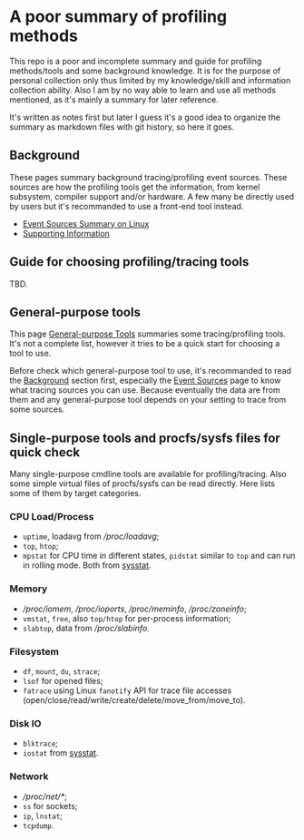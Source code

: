 # A poor summary of profiling methods

This repo is a poor and incomplete summary and guide for profiling methods/tools and some background knowledge. It is for the purpose of personal collection only thus limited by my knowledge/skill and information collection ability. Also I am by no way able to learn and use all methods mentioned, as it's mainly a summary for later reference.

It's written as notes first but later I guess it's a good idea to organize the summary as markdown files with git history, so here it goes.

## Background

These pages summary background tracing/profiling event sources. These sources are how the profiling tools get the information, from kernel subsystem, compiler support and/or hardware. A few many be directly used by users but it's recommanded to use a front-end tool instead.
- [Event Sources Summary on Linux](./event_sources.md)
- [Supporting Information](./supporting.md)

## Guide for choosing profiling/tracing tools

TBD.

## General-purpose tools

This page [General-purpose Tools](./general_purpose_tools.md) summaries some tracing/profiling tools. It's not a complete list, however it tries to be a quick start for choosing a tool to use.

Before check which general-purpose tool to use, it's recommanded to read the [Background](#background) section first, especially the [Event Sources](./event_sources.md) page to know what tracing sources you can use. Because eventually the data are from them and any general-purpose tool depends on your setting to trace from some sources.

## Single-purpose tools and procfs/sysfs files for quick check

Many single-purpose cmdline tools are available for profiling/tracing. Also some simple virtual files of procfs/sysfs can be read directly. Here lists some of them by target categories.

### CPU Load/Process

- `uptime`, loadavg from */proc/loadavg*;
- `top`, `htop`;
- `mpstat` for CPU time in different states, `pidstat` similar to `top` and can run in rolling mode. Both from [sysstat](https://github.com/sysstat/sysstat).

### Memory

- */proc/iomem*, */proc/ioports*, */proc/meminfo*, */proc/zoneinfo*;
- `vmstat`, `free`, also `top/htop` for per-process information;
- `slabtop`, data from */proc/slabinfo*.

### Filesystem

- `df`, `mount`, `du`, `strace`;
- `lsof` for opened files;
- `fatrace` using Linux `fanotify` API for trace file accesses (open/close/read/write/create/delete/move_from/move_to).

### Disk IO

- `blktrace`;
- `iostat` from [sysstat](https://github.com/sysstat/sysstat).

### Network

- */proc/net/\**;
- `ss` for sockets;
- `ip`, `lnstat`;
- `tcpdump`.

